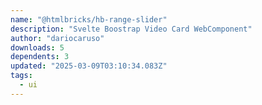 ```yaml
---
name: "@htmlbricks/hb-range-slider"
description: "Svelte Boostrap Video Card WebComponent"
author: "dariocaruso"
downloads: 5
dependents: 3
updated: "2025-03-09T03:10:34.083Z"
tags: 
  - ui
---
```

